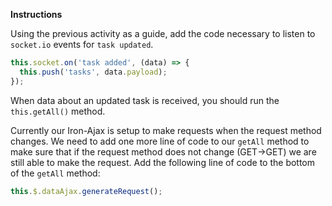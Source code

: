 **Instructions**

Using the previous activity as a guide, add the code necessary to listen to `socket.io` events for `task updated`.

```js
this.socket.on('task added', (data) => {
  this.push('tasks', data.payload);
});
```

When data about an updated task is received, you should run the `this.getAll()` method. 

Currently our Iron-Ajax is setup to make requests when the request method changes. We need to add one more line of code to our `getAll` method to make sure that if the request method does not change (GET->GET) we are still able to make the request. Add the following line of code to the bottom of the `getAll` method:

```js
this.$.dataAjax.generateRequest();
```
